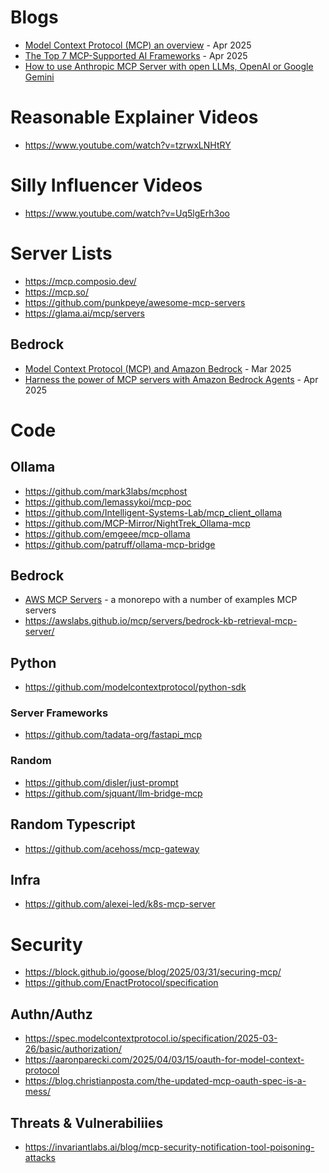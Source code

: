 # Blogs
- [Model Context Protocol (MCP) an overview](https://www.philschmid.de/mcp-introduction) - Apr 2025
- [The Top 7 MCP-Supported AI Frameworks](https://medium.com/@amosgyamfi/the-top-7-mcp-supported-ai-frameworks-a8e5030c87ab) - Apr 2025
- [How to use Anthropic MCP Server with open LLMs, OpenAI or Google Gemini](https://www.philschmid.de/mcp-example-llama)

# Reasonable Explainer Videos
- https://www.youtube.com/watch?v=tzrwxLNHtRY

# Silly Influencer Videos
- https://www.youtube.com/watch?v=Uq5lgErh3oo

# Server Lists
- https://mcp.composio.dev/
- https://mcp.so/
- https://github.com/punkpeye/awesome-mcp-servers
- https://glama.ai/mcp/servers

## Bedrock
- [Model Context Protocol (MCP) and Amazon Bedrock](https://community.aws/content/2uFvyCPQt7KcMxD9ldsJyjZM1Wp/model-context-protocol-mcp-and-amazon-bedrock?lang=en) - Mar 2025
- [Harness the power of MCP servers with Amazon Bedrock Agents](https://aws.amazon.com/blogs/machine-learning/harness-the-power-of-mcp-servers-with-amazon-bedrock-agents/) - Apr 2025

# Code
## Ollama 
- https://github.com/mark3labs/mcphost
- https://github.com/lemassykoi/mcp-poc
- https://github.com/Intelligent-Systems-Lab/mcp_client_ollama
- https://github.com/MCP-Mirror/NightTrek_Ollama-mcp
- https://github.com/emgeee/mcp-ollama
- https://github.com/patruff/ollama-mcp-bridge

## Bedrock
- [AWS MCP Servers](https://github.com/awslabs/mcp/) - a monorepo with a number of examples MCP servers 
- https://awslabs.github.io/mcp/servers/bedrock-kb-retrieval-mcp-server/

## Python
- https://github.com/modelcontextprotocol/python-sdk

### Server Frameworks
- https://github.com/tadata-org/fastapi_mcp

### Random
- https://github.com/disler/just-prompt
- https://github.com/sjquant/llm-bridge-mcp

## Random Typescript
- https://github.com/acehoss/mcp-gateway

## Infra
- https://github.com/alexei-led/k8s-mcp-server

# Security
- https://block.github.io/goose/blog/2025/03/31/securing-mcp/
- https://github.com/EnactProtocol/specification

## Authn/Authz
- https://spec.modelcontextprotocol.io/specification/2025-03-26/basic/authorization/
- https://aaronparecki.com/2025/04/03/15/oauth-for-model-context-protocol
- https://blog.christianposta.com/the-updated-mcp-oauth-spec-is-a-mess/

## Threats & Vulnerabiliies
- https://invariantlabs.ai/blog/mcp-security-notification-tool-poisoning-attacks
